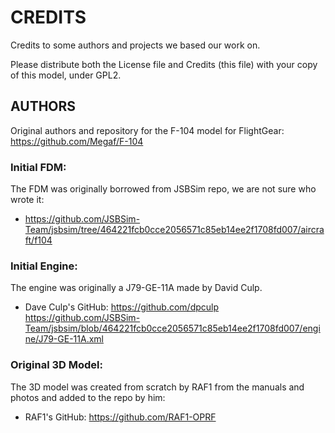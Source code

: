 CREDITS
=======

Credits to some authors and projects we based our work on.

Please distribute both the License file and Credits (this file) with your copy of this model, under GPL2.

AUTHORS
-------

Original authors and repository for the F-104 model for FlightGear:
https://github.com/Megaf/F-104

### Initial FDM:

The FDM was originally borrowed from JSBSim repo, we are not sure who wrote it:

* https://github.com/JSBSim-Team/jsbsim/tree/464221fcb0cce2056571c85eb14ee2f1708fd007/aircraft/f104

### Initial Engine:

The engine was originally a J79-GE-11A made by David Culp.

* Dave Culp's GitHub: https://github.com/dpculp
https://github.com/JSBSim-Team/jsbsim/blob/464221fcb0cce2056571c85eb14ee2f1708fd007/engine/J79-GE-11A.xml

### Original 3D Model:
The 3D model was created from scratch by RAF1 from the manuals and photos and added to the repo by him:

* RAF1's GitHub: https://github.com/RAF1-OPRF

